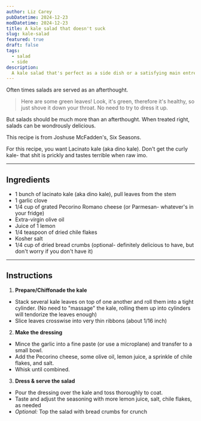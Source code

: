 ```yaml
---
author: Liz Carey
pubDatetime: 2024-12-23
modDatetime: 2024-12-23
title: A kale salad that doesn't suck
slug: kale-salad
featured: true
draft: false
tags:
  - salad
  - side
description:
  A kale salad that's perfect as a side dish or a satisfying main entree
---
```


Often times salads are served as an afterthought. 
> Here are some green leaves! Look, it's green, therefore it's healthy, so just shove it down your throat. No need to try to dress it up. 

But salads should be much more than an afterthought. When treated right, salads can be wondrously delicious. 

This recipe is from Joshuse McFadden's, Six Seasons. 

For this recipe, you want Lacinato kale (aka dino kale). Don't get the curly kale- that shit is prickly and tastes terrible when raw imo. 

--- 

## Ingredients
- 1 bunch of lacinato kale (aka dino kale), pull leaves from the stem
- 1 garlic clove
- 1/4 cup of grated Pecorino Romano cheese (or Parmesan- whatever's in your fridge)
- Extra-virgin olive oil
- Juice of 1 lemon
- 1/4 teaspoon of dried chile flakes
- Kosher salt 
- 1/4 cup of dried bread crumbs (optional- definitely delicious to have, but don't worry if you don't have it)

--- 

## Instructions
1. **Prepare/Chiffonade the kale** 
- Stack several kale leaves on top of one another and roll them into a tight cylinder. (No need to "massage" the kale, rolling them up into cylinders will tendorize the leaves enough)
- Slice leaves crosswise into very thin ribbons (about 1/16 inch)


2. **Make the dressing** 
- Mince the garlic into a fine paste (or use a microplane) and transfer to a small bowl.
- Add the Pecorino cheese, some olive oil, lemon juice, a sprinkle of chile flakes, and salt. 
- Whisk until combined.


3. **Dress & serve the salad**
- Pour the dressing over the kale and toss thoroughly to coat. 
- Taste and adjust the seasoning with more lemon juice, salt, chile flakes, as needed
- *Optional:* Top the salad with bread crumbs for crunch